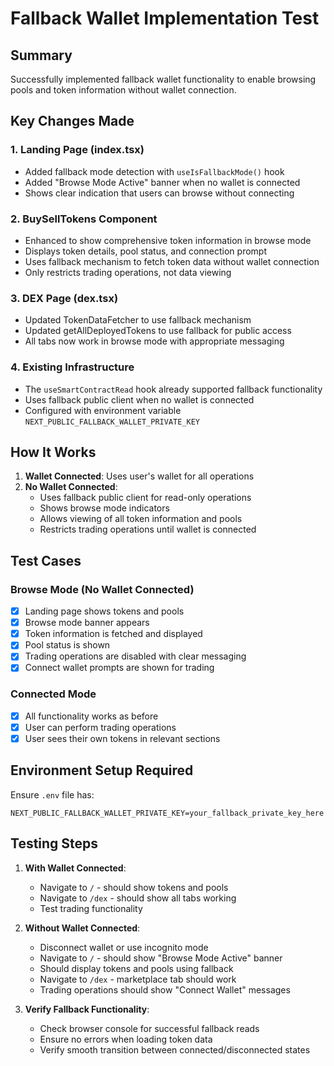 # Fallback Wallet Implementation Test

## Summary
Successfully implemented fallback wallet functionality to enable browsing pools and token information without wallet connection.

## Key Changes Made

### 1. Landing Page (index.tsx)
- Added fallback mode detection with `useIsFallbackMode()` hook
- Added "Browse Mode Active" banner when no wallet is connected
- Shows clear indication that users can browse without connecting

### 2. BuySellTokens Component 
- Enhanced to show comprehensive token information in browse mode
- Displays token details, pool status, and connection prompt
- Uses fallback mechanism to fetch token data without wallet connection
- Only restricts trading operations, not data viewing

### 3. DEX Page (dex.tsx)
- Updated TokenDataFetcher to use fallback mechanism
- Updated getAllDeployedTokens to use fallback for public access
- All tabs now work in browse mode with appropriate messaging

### 4. Existing Infrastructure
- The `useSmartContractRead` hook already supported fallback functionality
- Uses fallback public client when no wallet is connected
- Configured with environment variable `NEXT_PUBLIC_FALLBACK_WALLET_PRIVATE_KEY`

## How It Works

1. **Wallet Connected**: Uses user's wallet for all operations
2. **No Wallet Connected**: 
   - Uses fallback public client for read-only operations
   - Shows browse mode indicators
   - Allows viewing of all token information and pools
   - Restricts trading operations until wallet is connected

## Test Cases

### Browse Mode (No Wallet Connected)
- [x] Landing page shows tokens and pools
- [x] Browse mode banner appears
- [x] Token information is fetched and displayed
- [x] Pool status is shown
- [x] Trading operations are disabled with clear messaging
- [x] Connect wallet prompts are shown for trading

### Connected Mode
- [x] All functionality works as before
- [x] User can perform trading operations
- [x] User sees their own tokens in relevant sections

## Environment Setup Required

Ensure `.env` file has:
```
NEXT_PUBLIC_FALLBACK_WALLET_PRIVATE_KEY=your_fallback_private_key_here
```

## Testing Steps

1. **With Wallet Connected**:
   - Navigate to `/` - should show tokens and pools
   - Navigate to `/dex` - should show all tabs working
   - Test trading functionality

2. **Without Wallet Connected**:
   - Disconnect wallet or use incognito mode
   - Navigate to `/` - should show "Browse Mode Active" banner
   - Should display tokens and pools using fallback
   - Navigate to `/dex` - marketplace tab should work
   - Trading operations should show "Connect Wallet" messages

3. **Verify Fallback Functionality**:
   - Check browser console for successful fallback reads
   - Ensure no errors when loading token data
   - Verify smooth transition between connected/disconnected states
